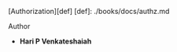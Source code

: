 
<div align="left">

[Authorization][def]
[def]: ./books/docs/authz.md

[Mutual TLS]:./books/docs/mtls.md
[Cedar]: ./books/docs/cedar.md
[Rust]: ./books/docs/rust.md
</div>

Author
* **Hari P Venkateshaiah** 
